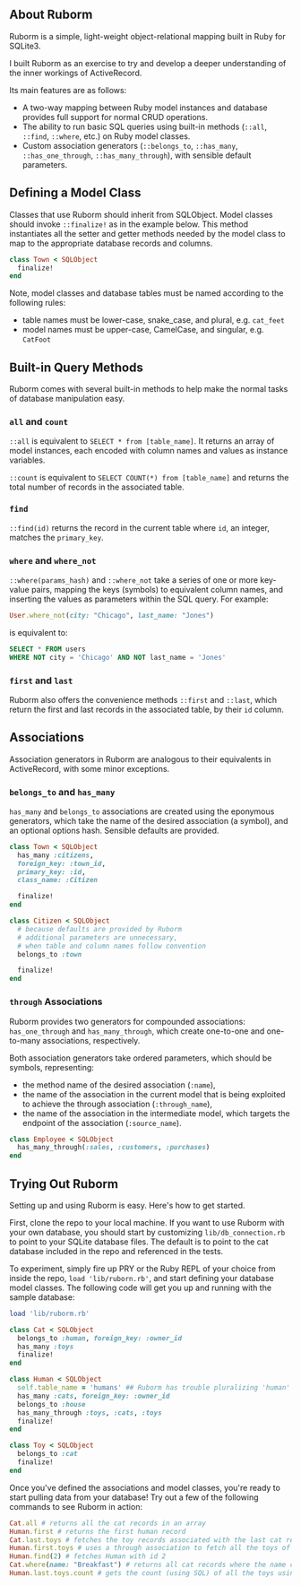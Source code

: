 ## About Ruborm

Ruborm is a simple, light-weight object-relational mapping built in Ruby for SQLite3.

I built Ruborm as an exercise to try and develop a deeper understanding of the inner workings of ActiveRecord.  

Its main features are as follows:

- A two-way mapping between Ruby model instances and database provides full support for normal CRUD operations.
- The ability to run basic SQL queries using built-in methods (`::all`, `::find`, `::where`, etc.) on Ruby model classes.
- Custom association generators (`::belongs_to`, `::has_many`, `::has_one_through`, `::has_many_through`), with sensible default parameters.

## Defining a Model Class

Classes that use Ruborm should inherit from SQLObject.  Model classes should invoke `::finalize!` as in the example below.  This method instantiates all the setter and getter methods needed by the model class to map to the appropriate database records and columns.

```ruby
class Town < SQLObject
  finalize!
end
```

Note, model classes and database tables must be named according to the following rules:
- table names must be lower-case, snake_case, and plural, e.g. `cat_feet`
- model names must be upper-case, CamelCase, and singular, e.g. `CatFoot`

## Built-in Query Methods

Ruborm comes with several built-in methods to help make the normal tasks of database manipulation easy.

### `all` and `count`

`::all` is equivalent to `SELECT * from [table_name]`.  It returns an array of model instances, each encoded with column names and values as instance variables.

`::count` is equivalent to `SELECT COUNT(*) from [table_name]` and returns the total number of records in the associated table.

### `find`
`::find(id)` returns the record in the current table where `id`, an integer, matches the `primary_key`.

### `where` and `where_not`
`::where(params_hash)` and `::where_not` take a series of one or more key-value pairs, mapping the keys (symbols) to equivalent column names, and inserting the values as parameters within the SQL query.  For example:

```ruby
User.where_not(city: "Chicago", last_name: "Jones")
```
is equivalent to:
``` SQL
SELECT * FROM users
WHERE NOT city = 'Chicago' AND NOT last_name = 'Jones'
```

### `first` and `last`

Ruborm also offers the convenience methods `::first` and `::last`, which return the first and last records in the associated table, by their `id` column.

## Associations
Association generators in Ruborm are analogous to their equivalents in ActiveRecord, with some minor exceptions.  

### `belongs_to` and `has_many`
`has_many` and `belongs_to` associations are created using the eponymous generators, which take the name of the desired association (a symbol), and an optional options hash.  Sensible defaults are provided.
``` ruby
class Town < SQLObject
  has_many :citizens,
  foreign_key: :town_id,
  primary_key: :id,
  class_name: :Citizen

  finalize!
end

class Citizen < SQLObject
  # because defaults are provided by Ruborm
  # additional parameters are unnecessary,
  # when table and column names follow convention
  belongs_to :town

  finalize!
end

```

### `through` Associations
Ruborm provides two generators for compounded associations: `has_one_through` and `has_many_through`, which create one-to-one and one-to-many associations, respectively.

Both association generators take ordered parameters, which should be symbols, representing:

- the method name of the desired association (`:name`),
- the name of the association in the current model that is being exploited to achieve the through association (`:through_name`),
- the name of the association in the intermediate model, which targets the endpoint of the association (`:source_name`).

``` ruby
class Employee < SQLObject
  has_many_through(:sales, :customers, :purchases)
end
```

## Trying Out Ruborm

Setting up and using Ruborm is easy.  Here's how to get started.

First, clone the repo to your local machine.  If you want to use Ruborm with your own database, you should start by customizing `lib/db_connection.rb` to point to your SQLite database files. The default is to point to the cat database included in the repo and referenced in the tests.  

To experiment, simply fire up PRY or the Ruby REPL of your choice from inside the repo, `load 'lib/ruborn.rb'`, and start defining your database model classes.  The following code will get you up and running with the sample database:

``` ruby
load 'lib/ruborm.rb'

class Cat < SQLObject
  belongs_to :human, foreign_key: :owner_id
  has_many :toys
  finalize!
end

class Human < SQLObject
  self.table_name = 'humans' ## Ruborm has trouble pluralizing 'human'
  has_many :cats, foreign_key: :owner_id
  belongs_to :house
  has_many_through :toys, :cats, :toys
  finalize!
end

class Toy < SQLObject
  belongs_to :cat
  finalize!
end

```

Once you've defined the associations and model classes, you're ready to start pulling data from your database!  Try out a few of  the following commands to see Ruborm in action:

``` ruby
Cat.all # returns all the cat records in an array
Human.first # returns the first human record
Cat.last.toys # fetches the toy records associated with the last cat record
Human.first.toys # uses a through association to fetch all the toys of the first human's cats
Human.find(2) # fetches Human with id 2
Cat.where(name: "Breakfast") # returns all cat records where the name column matches "Breakfast"
Human.last.toys.count # gets the count (using SQL) of all the toys using a through association
```
